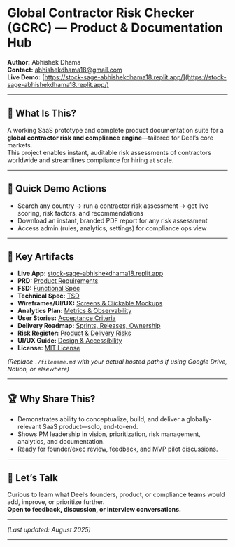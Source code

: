 
# Global Contractor Risk Checker (GCRC) — Product & Documentation Hub

**Author:** Abhishek Dhama  
**Contact:** abhishekdhama18@gmail.com  
**Live Demo:** [https://stock-sage-abhishekdhama18.replit.app/](https://stock-sage-abhishekdhama18.replit.app/)

***

## 🚀 **What Is This?**

A working SaaS prototype and complete product documentation suite for a **global contractor risk and compliance engine**—tailored for Deel’s core markets.  
This project enables instant, auditable risk assessments of contractors worldwide and streamlines compliance for hiring at scale.

***

## 👀 **Quick Demo Actions**  
- Search any country → run a contractor risk assessment → get live scoring, risk factors, and recommendations
- Download an instant, branded PDF report for any risk assessment
- Access admin (rules, analytics, settings) for compliance ops view

***

## 📁 **Key Artifacts**

- **Live App:** [stock-sage-abhishekdhama18.replit.app](https://stock-sage-abhishekdhama18.replit.app/)
- **PRD:** [Product Requirements](./PRD.md)
- **FSD:** [Functional Spec](./FSD.md)
- **Technical Spec:** [TSD](./TSD.md)
- **Wireframes/UI/UX:** [Screens & Clickable Mockups](./High-Fidelity-Wireframes-and-Clickable-Mockups.md)
- **Analytics Plan:** [Metrics & Observability](./Analytics-Metrics.md)
- **User Stories:** [Acceptance Criteria](./User-Stories-Acceptance-Criteria.md)
- **Delivery Roadmap:** [Sprints, Releases, Ownership](./Roadmap-and-Sprints.md)
- **Risk Register:** [Product & Delivery Risks](./Risk-Register.md)
- **UI/UX Guide:** [Design & Accessibility](./UI-UX-Design-Document.md)
- **License:** [MIT License](./License.md)

*(Replace `./filename.md` with your actual hosted paths if using Google Drive, Notion, or elsewhere)*

***

## 🏆 **Why Share This?**

- Demonstrates ability to conceptualize, build, and deliver a globally-relevant SaaS product—solo, end-to-end.
- Shows PM leadership in vision, prioritization, risk management, analytics, and documentation.
- Ready for founder/exec review, feedback, and MVP pilot discussions.

***

## 💬 **Let’s Talk**

Curious to learn what Deel’s founders, product, or compliance teams would add, improve, or prioritize further.  
**Open to feedback, discussion, or interview conversations.**

***

*(Last updated: August 2025)*

---
